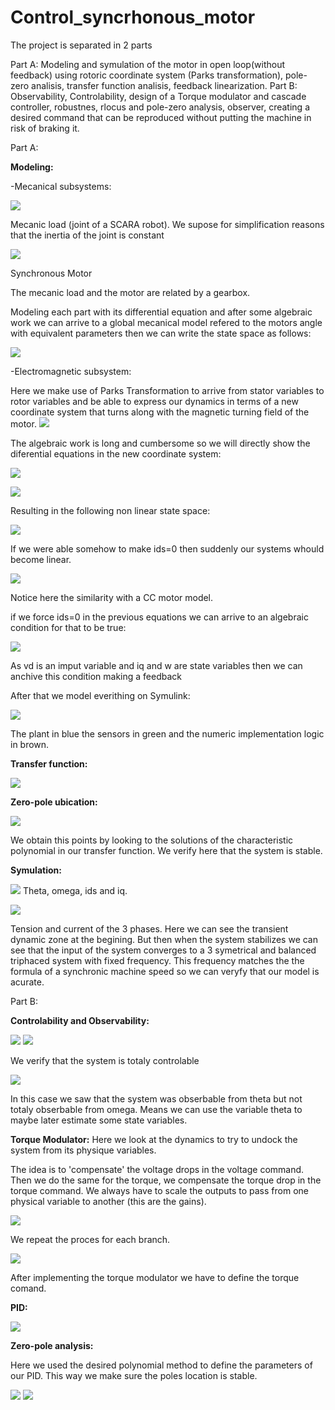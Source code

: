 # Control_syncrhonous_motor



The project is separated in 2 parts

Part A: Modeling and symulation of the motor in open loop(without feedback) using rotoric coordinate system (Parks transformation), pole-zero analisis, transfer function analisis, feedback linearization.
Part B: Observability, Controlability, design of a Torque modulator and cascade controller, robustnes, rlocus and pole-zero analysis, observer, creating a desired command that can be reproduced without putting the machine in risk of braking it.

Part A:

**Modeling:**

-Mecanical subsystems:

![](Capture.PNG) 

Mecanic load (joint of a SCARA robot). We supose for simplification reasons that the inertia of the joint is constant

![](Capture2.PNG)

Synchronous Motor

The mecanic load and the motor are related by a gearbox.

Modeling each part with its differential equation and after some algebraic work we can arrive to a global mecanical model refered to the motors angle with equivalent parameters then we can write the state space as follows:

![](Capture3.PNG)

-Electromagnetic subsystem:

Here we make use of Parks Transformation to arrive from stator variables to rotor variables and be able to express our dynamics in terms of a new coordinate system that turns along with the magnetic turning field of the motor.
![](Capture6.PNG)

The algebraic work is long and cumbersome so we will directly show the diferential equations in the new coordinate system:

![](Capture4.PNG)

![](Capture5.PNG)

Resulting in the following non linear state space:

![](Capture7.PNG)

If we were able somehow to make ids=0 then suddenly our systems whould become linear.

![](Capture9.PNG)

Notice here the similarity with a CC motor model.

if we force ids=0 in the previous equations we can arrive to an algebraic condition for that to be true: 

![](Capture8.PNG)

As vd is an imput variable and iq and w are state variables then we can anchive this condition making a feedback 


After that we model everithing on Symulink:

![](Capture10.PNG)

The plant in blue the sensors in green and the numeric implementation logic in brown.



**Transfer function:**

![](Capture11.PNG)


**Zero-pole ubication:**

![](Capture12.PNG)

We obtain this points by looking to the solutions of the characteristic polynomial in our transfer function. We verify here that the system is stable.

**Symulation:**

![](Capture13.PNG)
Theta, omega, ids and iq.

![](Capture14.PNG)

Tension and current of the 3 phases. Here we can see the transient dynamic zone at the begining. But then when the system stabilizes we can see that the input of the system converges to a 3 symetrical and balanced triphaced system with fixed frequency. This frequency matches the the formula of a synchronic machine speed so we can veryfy that our model is acurate.





Part B:

**Controlability and Observability:**

![](Capture15.PNG)
![](Capture16.PNG)

We verify that the system is totaly controlable

![](Capture17.PNG)

In this case we saw that the system was obserbable from theta but not totaly obserbable from omega. Means we can use the variable theta to maybe later estimate some state variables.


**Torque Modulator:**
Here we look at the dynamics to try to undock the system from its physique variables.

The idea is to 'compensate' the voltage drops in the voltage command. Then we do the same for the torque, we compensate the torque drop in the torque command. We always have to scale the outputs to pass from one physical variable to another (this are the gains).

![](Capture18.PNG)

We repeat the proces for each branch.

![](Capture19.PNG)


After implementing the torque modulator we have to define the torque comand.

**PID:**

![](Capture20.PNG)


**Zero-pole analysis:**

Here we used the desired polynomial method to define the parameters of our PID. This way we make sure the poles location is stable. 

![](Capture21.PNG)
![](Capture22.PNG)



























